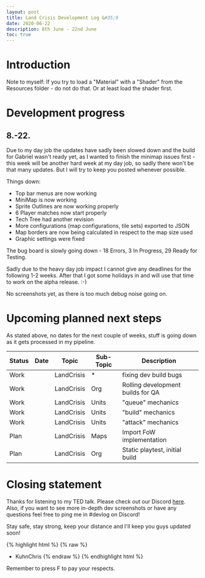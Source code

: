 ```yaml
---
layout: post
title: Land Crisis Development Log &#35;9
date: 2020-06-22
description: 8th June - 22nd June
toc: true
---
```


# Introduction

Note to myself: If you try to load a "Material" with a "Shader" from the Resources folder - do not do that. Or at least load the shader first.

# Development progress

## 8.-22.

Due to my day job the updates have sadly been slowed down and the build for Gabriel wasn't ready yet, as I wanted to finish the minimap issues first - this week will be another hard week at my day job, so sadly there won't be that many updates. But I will try to keep you posted whenever possible.

Things down:
- Top bar menus are now working
- MiniMap is now working
- Sprite Outlines are now working properly
- 6 Player matches now start properly
- Tech Tree had another revision
- More configurations (map configurations, tile sets) exported to JSON
- Map borders are now being calculated in respect to the map size used
- Graphic settings were fixed

The bug board is slowly going down - 18 Errors, 3 In Progress, 29 Ready for Testing.

Sadly due to the heavy day job impact I cannot give any deadlines for the following 1-2 weeks. After that I got some holidays in and will use that time to work on the alpha release. :-)

No screenshots yet, as there is too much debug noise going on.

# Upcoming planned next steps

As stated above, no dates for the next couple of weeks, stuff is going down as it gets processed in my pipeline.

| Status | Date      | Topic      | Sub-Topic   | Description                                                     |
|--------|-----------|------------|-------------|-----------------------------------------------------------------|
| Work   | | LandCrisis | * | fixing dev build bugs |
| Work   | | LandCrisis | Org | Rolling development builds for QA |
| Work   | | LandCrisis | Units | "queue" mechanics     |
| Work   | | LandCrisis | Units | "build" mechanics     |
| Work   | | LandCrisis | Units | "attack" mechanics     |
| Plan   | | LandCrisis | Maps | Import FoW implementation |
| Plan   | | LandCrisis | Org | Static playtest, initial build                                  |

# Closing statement

Thanks for listening to my TED talk. Please check out our Discord [here](https://discord.gg/C7H9w4p).
Also, if you want to see more in-depth dev screenshots or have any questions feel free to ping me in #devlog on Discord!


Stay safe, stay strong, keep your distance and I'll keep you guys updated soon!

{% highlight html %}
{% raw %}
- KuhnChris
{% endraw %}
{% endhighlight html %}

Remember to press F to pay your respects.